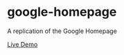 # google-homepage
A replication of the Google Homepage

[Live Demo](https://hanvdao.github.io/google-homepage/)
